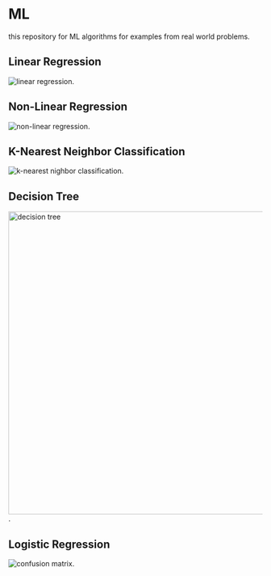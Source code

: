# ML
this repository for ML algorithms for examples from  real world problems.
## Linear Regression
<img src='https://user-images.githubusercontent.com/72823374/124914792-af37ab80-dfe8-11eb-959c-fce93aea2e48.png' alt='linear regression'/>.
## Non-Linear Regression
<img src='https://user-images.githubusercontent.com/72823374/124914916-d0989780-dfe8-11eb-9fd8-8b066e072846.png' alt='non-linear regression' />.
## K-Nearest Neighbor Classification
<img src='https://user-images.githubusercontent.com/72823374/124939567-20835880-e001-11eb-8802-d205b24ecc9d.png' alt='k-nearest nighbor classification'/>.
## Decision Tree
<img src='https://user-images.githubusercontent.com/72823374/125079799-ef1b9300-e0bb-11eb-9a06-922965956372.png' width="600px" object-fit="contain" alt='decision tree' />.
## Logistic Regression
<img src='https://user-images.githubusercontent.com/72823374/125107250-7840c300-e0d8-11eb-87c3-6d434ae3238a.png' alt='confusion matrix' />.



